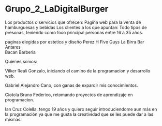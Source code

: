 # Grupo_2_LaDigitalBurger
Los productos o servicios que ofrecen: Pagina web para la venta de hamburguesas y bebidas
Los clientes a los que apuntan: Todo tipos de presonas, teniendo como foco principal personas entre 16 a 35 años.

paginas elegidas por estetica y diseño
Perez H
Five Guys
La Birra Bar
Antares     
Bacan Barberia

Quienes somos:

Vilker Reali Gonzalo, iniciando el camino de la programacion y desarrollo web.

Gabriel Alejandro Cano, con ganas de expardir mis conocimientos.

Ciotola Bruno Federico, retomando proyectos de aprendizaje en programacion.

Ian Cruz Colella, tengo 19 años y quiero seguir introduciendome aun más en la programación ya que me gusta la creatividad que se les puede dar a las mismas.

